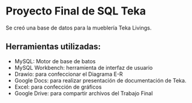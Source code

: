 # Proyecto Final de SQL Teka

Se creó una base de datos para la mueblería Teka Livings. 

## Herramientas utilizadas:

- MySQL: Motor de base de batos
- MySQL Workbench: herramienta de interfaz de usuario
- Drawio: para confeccionar el Diagrama E-R
- Google Docs: para realizar presentación de documentación de Teka.
- Excel: para confección de gráficos 
- Google Drive: para compartir archivos del Trabajo Final
